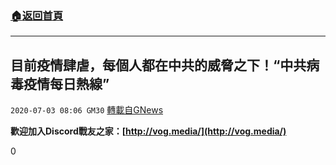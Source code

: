 ###  [:house:返回首頁](https://github.com/ourhimalayas/txt)
---

## 目前疫情肆虐，每個人都在中共的威脅之下！“中共病毒疫情每日熱線”
`2020-07-03 08:06 GM30` [轉載自GNews](https://gnews.org/zh-hant/252761/)

**歡迎加入Discord戰友之家：[http://vog.media/](http://vog.media/)**

0
